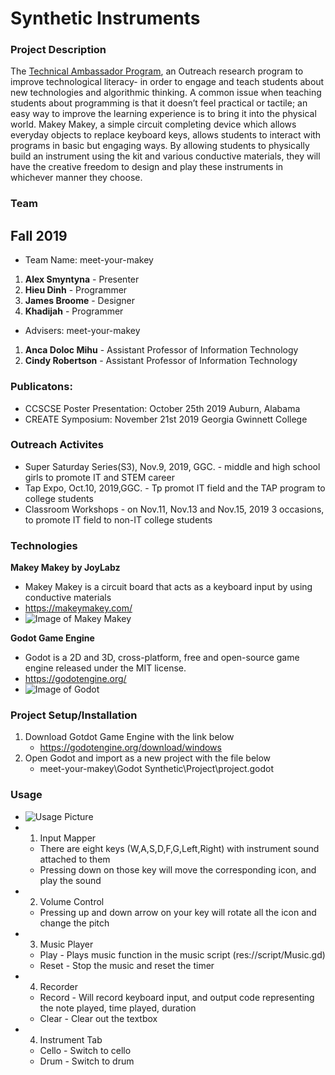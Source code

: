 # Synthetic Instruments

### Project Description
The [Technical Ambassador Program](https://www.ggc.edu/academics/schools/school-of-science-and-technology/research-internships-service-learning/technology-ambassador-program/), an Outreach research program to improve technological literacy- in order to engage and teach students about new technologies and algorithmic thinking. A common issue when teaching students about programming is that it doesn’t feel practical or tactile; an easy way to improve the learning experience is to bring it into the physical world. Makey Makey, a simple circuit completing device which allows everyday objects to replace keyboard keys, allows students to interact with programs in basic but engaging ways. By allowing students to physically build an instrument using the kit and various conductive materials, they will have the creative freedom to design and play these instruments in whichever manner they choose.
	
### Team
## Fall 2019
* Team Name: meet-your-makey
1. **Alex Smyntyna** - Presenter
2. **Hieu Dinh** - Programmer
3. **James Broome** - Designer
4. **Khadijah** - Programmer
* Advisers: meet-your-makey
1. **Anca Doloc Mihu** - Assistant Professor of Information Technology
2. **Cindy Robertson** - Assistant Professor of Information Technology

### Publicatons:
* CCSCSE Poster Presentation: October 25th 2019 Auburn, Alabama 
* CREATE Symposium: November 21st 2019 Georgia Gwinnett College

### Outreach Activites 
* Super Saturday Series(S3), Nov.9, 2019, GGC. - middle and high school girls to promote IT and STEM career
* Tap Expo, Oct.10, 2019,GGC. - Tp promot IT field and the TAP program to college students
* Classroom Workshops - on Nov.11, Nov.13 and Nov.15, 2019 3 occasions, to promote IT field to non-IT college students  


### Technologies
**Makey Makey by JoyLabz**
* Makey Makey is a circuit board that acts as a keyboard input by using conductive materials
* https://makeymakey.com/
* ![Image of Makey Makey](https://images-na.ssl-images-amazon.com/images/I/81Or74Q0RYL._SL1500_.jpg)

**Godot Game Engine**
* Godot is a 2D and 3D, cross-platform, free and open-source game engine released under the MIT license.
* https://godotengine.org/
* ![Image of Godot](https://prnt.sc/q84752)

### Project Setup/Installation
1. Download Gotdot Game Engine with the link below
	* https://godotengine.org/download/windows
2. Open Godot and import as a new project with the file below
	* meet-your-makey\Godot Synthetic\Project\project.godot

### Usage
* ![Usage Picture](https://prnt.sc/q848st)
* 1. Input Mapper
	* There are eight keys (W,A,S,D,F,G,Left,Right) with instrument sound attached to them
	* Pressing down on those key will move the corresponding icon, and play the sound
* 2. Volume Control
	* Pressing up and down arrow on your key will rotate all the icon and change the pitch
* 3. Music Player
	* Play - Plays music function in the music script (res://script/Music.gd)
	* Reset - Stop the music and reset the timer
* 4. Recorder
	* Record - Will record keyboard input, and output code representing the note played, time played, duration
	* Clear - Clear out the textbox
* 4. Instrument Tab
	* Cello - Switch to cello
	* Drum - Switch to drum


	
